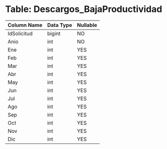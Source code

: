 # Table: Descargos_BajaProductividad

| Column Name | Data Type | Nullable |
|-------------|-----------|----------|
| IdSolicitud | bigint | NO |
| Anio | int | NO |
| Ene | int | YES |
| Feb | int | YES |
| Mar | int | YES |
| Abr | int | YES |
| May | int | YES |
| Jun | int | YES |
| Jul | int | YES |
| Ago | int | YES |
| Sep | int | YES |
| Oct | int | YES |
| Nov | int | YES |
| Dic | int | YES |
